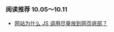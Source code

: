 ### 阅读推荐 10.05～10.11

+ [网站为什么 JS 调用尽量放到网页底部？](http://www.zhihu.com/question/34147508/answer/63068656)